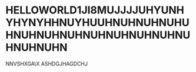 # HELLOWORLD1JI8MUJJJJUHYUNHYHYNYHHNUYHUUHNUHNUHNUHUHNUHNUHNUHNUHNUHNUHNUHNUHNUHNUHN
NNVSHXGA\X
ASHDGJHAGDCHJ
